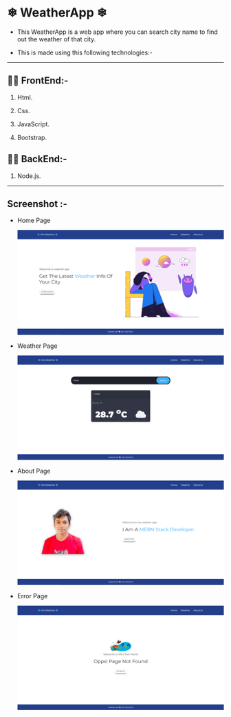 # ❄ WeatherApp ❄
* This WeatherApp is a web app where you can search city name to find out the weather of that city. 

* This is made using this following technologies:-

---

## 👩‍💻 FrontEnd:-

  1. Html.
  
  2. Css.
  
  3. JavaScript.
  
  4. Bootstrap.
  
 ## 👨‍💻 BackEnd:-
  
  1. Node.js.

---

 ## Screenshot :-

 * Home Page

      ![HomePage](Screenshot/HomePage.png)

 * Weather Page

     ![WeatherPage](Screenshot/WeatherPage.png)

 * About Page

     ![AboutPage](Screenshot/AboutPage.png)

 * Error Page

     ![ErrorPage](Screenshot/ErrorPage.png)

